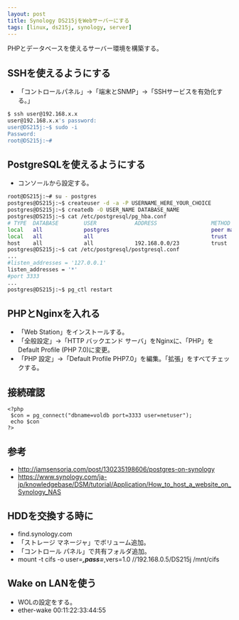 ```yaml
---
layout: post
title: Synology DS215jをWebサーバーにする
tags: [linux, ds215j, synology, server]
---
```


PHPとデータベースを使えるサーバー環境を構築する。

## SSHを使えるようにする

- 「コントロールパネル」→「端末とSNMP」→「SSHサービスを有効化する。」

```bash
$ ssh user@192.168.x.x
user@192.168.x.x's password: 
user@DS215j:~$ sudo -i
Password: 
root@DS215j:~# 
```

## PostgreSQLを使えるようにする

 - コンソールから設定する。

```bash
root@DS215j:~# su - postgres
postgres@DS215j:~$ createuser -d -a -P USERNAME_HERE_YOUR_CHOICE
postgres@DS215j:~$ createdb -O USER_NAME DATABASE_NAME
postgres@DS215j:~$ cat /etc/postgresql/pg_hba.conf
# TYPE  DATABASE        USER            ADDRESS                 METHOD
local   all             postgres                                peer map=pg_root
local   all             all                                     trust
host    all             all             192.168.0.0/23          trust
postgres@DS215j:~$ cat /etc/postgresql/postgresql.conf
...
#listen_addresses = '127.0.0.1'
listen_addresses = '*'
#port 3333
...
postgres@DS215j:~$ pg_ctl restart
```

## PHPとNginxを入れる

- 「Web Station」をインストールする。
- 「全般設定」→「HTTP バックエンド サーバ」をNginxに、「PHP」をDefault Profile (PHP 7.0)に変更。
- 「PHP 設定」→「Default Profile PHP7.0」を編集。「拡張」をすべてチェックする。

## 接続確認

```index.php
<?php
 $con = pg_connect("dbname=voldb port=3333 user=netuser");
 echo $con
?>
```

## 参考

- http://iamsensoria.com/post/130235198606/postgres-on-synology
- https://www.synology.com/ja-jp/knowledgebase/DSM/tutorial/Application/How_to_host_a_website_on_Synology_NAS

## HDDを交換する時に

* find.synology.com
* 「ストレージ マネージャ」でボリューム追加。
* 「コントロール パネル」で共有フォルダ追加。
* mount -t cifs -o user=***,pass=***,vers=1.0 //192.168.0.5/DS215j /mnt/cifs

## Wake on LANを使う

* WOLの設定をする。
* ether-wake 00:11:22:33:44:55
